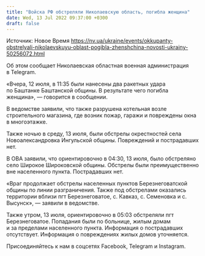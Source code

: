```yaml
---
title: "Войска РФ обстреляли Николаевскую область, погибла женщина"
date: Wed, 13 Jul 2022 09:37:00 +0300
draft: false
---
```

Источник: Новое Время https://nv.ua/ukraine/events/okkupanty-obstrelyali-nikolaevskuyu-oblast-pogibla-zhenshchina-novosti-ukrainy-50256072.html


Об этом сообщает Николаевская областная военная администрация в Telegram.

«Вчера, 12 июля, в 11:35 были нанесены два ракетных удара по Баштанке Баштанской общины. В результате чего погибла женщина», — говорится в сообщении.

В ведомстве заявили, что также разрушена котельная возле строительного магазина, где возник пожар, гаражи и повреждены окна в многоэтажке.

Также ночью в среду, 13 июля, были обстрелы окрестностей села Новоалександровка Ингульской общины. Повреждений и пострадавших нет.

 В ОВА заявили, что ориентировочно в 04:30, 13 июля, было обстреляно село Широкое Широковской общины. Обстрелы были преимущественно вне населенного пункта. Пострадавших нет.

 «Враг продолжает обстрелы населенных пунктов Березнеговатской общины по линии разграничения. Также под обстрелами оказались территории вблизи пгт Березнеговатое, с. Кавказ, с. Семеновка и с. Высунск», — заявили в ведомстве.

 Также утром, 13 июля, ориентировочно в 05:03 обстреляли пгт Березнеговатое. Попадания были по больнице, жилым домам и за пределами населенного пункта. Информация о пострадавших отсутствует. Информация о повреждениях жилых домов уточняется.

Присоединяйтесь к нам в соцсетях Facebook, Telegram и Instagram.

